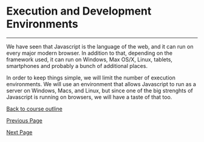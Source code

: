 # Execution and Development Environments

---

We have seen that Javascript is the language of the web, and it can run on every major modern browser. In addition to that, depending
on the framework used, it can run on Windows, Max OS/X, Linux, tablets, smartphones and probably a bunch of additional places. 

In order to keep things simple, we will limit the number of execution environments. We will use an environment that allows Javascript to
run as a server on Windows, Macs, and Linux, but since one of the big strenghts of Javascript is running on browsers, we will have a taste
of that too.

[Back to course outline](https://github.com/mbarsott/LearnProgrammingWithJavascript/blob/master/README.md)

[Previous Page](https://github.com/mbarsott/LearnProgrammingWithJavascript/blob/master/01_WhatIsComputerProgramming.md)

[Next Page](https://github.com/mbarsott/LearnProgrammingWithJavascript/blob/master/README.md)
